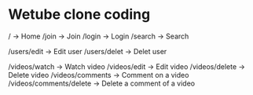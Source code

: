 # Wetube clone coding

/ -> Home
/join -> Join
/login -> Login
/search -> Search

/users/edit -> Edit user
/users/delet -> Delet user

/videos/watch -> Watch video
/videos/edit -> Edit video
/videos/delete -> Delete video
/videos/comments -> Comment on a video
/videos/comments/delete -> Delete a comment of a video
